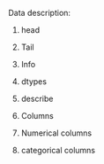 Data description:

1. head

2. Tail

3. Info

4. dtypes

5. describe

6. Columns

7. Numerical columns

8. categorical columns
